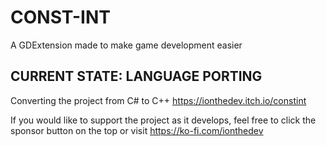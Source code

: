 # CONST-INT
A GDExtension made to make game development easier

## CURRENT STATE: LANGUAGE PORTING
Converting the project from C# to C++
https://ionthedev.itch.io/constint

If you would like to support the project as it develops, feel free to click the sponsor button on the top or visit https://ko-fi.com/ionthedev